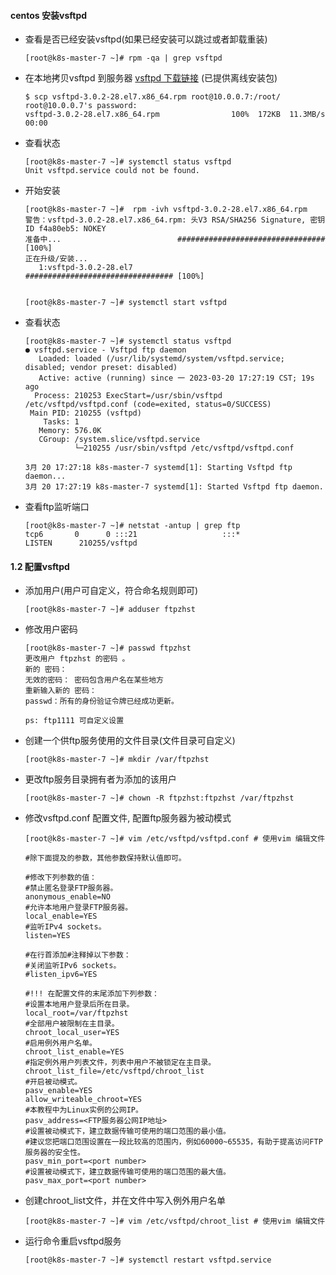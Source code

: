#### centos 安装vsftpd

 - 	查看是否已经安装vsftpd(如果已经安装可以跳过或者卸载重装)

     ```shell
     [root@k8s-master-7 ~]# rpm -qa | grep vsftpd
     ```
     
 - 在本地拷贝vsftpd 到服务器 [vsftpd 下载链接](http://rpmfind.net/linux/rpm2html/search.php?query=vsftpd(x86-64)) (已提供离线安装包)

    ```
    $ scp vsftpd-3.0.2-28.el7.x86_64.rpm root@10.0.0.7:/root/
    root@10.0.0.7's password:
    vsftpd-3.0.2-28.el7.x86_64.rpm                100%  172KB  11.3MB/s   00:00
    
    ```

 - 查看状态

    ```
    [root@k8s-master-7 ~]# systemctl status vsftpd
    Unit vsftpd.service could not be found.
    ```

 - 开始安装

    ```
    [root@k8s-master-7 ~]#  rpm -ivh vsftpd-3.0.2-28.el7.x86_64.rpm
    警告：vsftpd-3.0.2-28.el7.x86_64.rpm: 头V3 RSA/SHA256 Signature, 密钥 ID f4a80eb5: NOKEY
    准备中...                          ################################# [100%]
    正在升级/安装...
       1:vsftpd-3.0.2-28.el7              ################################# [100%]
    
    
    [root@k8s-master-7 ~]# systemctl start vsftpd
    ```

 - 查看状态

    ```
    [root@k8s-master-7 ~]# systemctl status vsftpd
    ● vsftpd.service - Vsftpd ftp daemon
       Loaded: loaded (/usr/lib/systemd/system/vsftpd.service; disabled; vendor preset: disabled)
       Active: active (running) since 一 2023-03-20 17:27:19 CST; 19s ago
      Process: 210253 ExecStart=/usr/sbin/vsftpd /etc/vsftpd/vsftpd.conf (code=exited, status=0/SUCCESS)
     Main PID: 210255 (vsftpd)
        Tasks: 1
       Memory: 576.0K
       CGroup: /system.slice/vsftpd.service
               └─210255 /usr/sbin/vsftpd /etc/vsftpd/vsftpd.conf
    
    3月 20 17:27:18 k8s-master-7 systemd[1]: Starting Vsftpd ftp daemon...
    3月 20 17:27:19 k8s-master-7 systemd[1]: Started Vsftpd ftp daemon.
    ```

 - 查看ftp监听端口

    ```
    [root@k8s-master-7 ~]# netstat -antup | grep ftp
    tcp6       0      0 :::21                   :::*                    LISTEN      210255/vsftpd 
    ```
#### 1.2 配置vsftpd

 - 添加用户(用户可自定义，符合命名规则即可)

   ```
   [root@k8s-master-7 ~]# adduser ftpzhst
   ```

 - 修改用户密码

   ```
   [root@k8s-master-7 ~]# passwd ftpzhst
   更改用户 ftpzhst 的密码 。
   新的 密码：
   无效的密码： 密码包含用户名在某些地方
   重新输入新的 密码：
   passwd：所有的身份验证令牌已经成功更新。
   
   ps: ftp1111 可自定义设置
   ```

 - 创建一个供ftp服务使用的文件目录(文件目录可自定义)

   ```
   [root@k8s-master-7 ~]# mkdir /var/ftpzhst
   ```

 - 更改ftp服务目录拥有者为添加的该用户

   ```
   [root@k8s-master-7 ~]# chown -R ftpzhst:ftpzhst /var/ftpzhst
   ```

 - 修改vsftpd.conf 配置文件, 配置ftp服务器为被动模式

   ```
   [root@k8s-master-7 ~]# vim /etc/vsftpd/vsftpd.conf # 使用vim 编辑文件
   ```

   

   ```
   #除下面提及的参数，其他参数保持默认值即可。
   
   #修改下列参数的值：
   #禁止匿名登录FTP服务器。
   anonymous_enable=NO
   #允许本地用户登录FTP服务器。
   local_enable=YES
   #监听IPv4 sockets。
   listen=YES
   
   #在行首添加#注释掉以下参数：
   #关闭监听IPv6 sockets。
   #listen_ipv6=YES
   
   #!!! 在配置文件的末尾添加下列参数：
   #设置本地用户登录后所在目录。
   local_root=/var/ftpzhst
   #全部用户被限制在主目录。
   chroot_local_user=YES
   #启用例外用户名单。
   chroot_list_enable=YES
   #指定例外用户列表文件，列表中用户不被锁定在主目录。
   chroot_list_file=/etc/vsftpd/chroot_list
   #开启被动模式。
   pasv_enable=YES
   allow_writeable_chroot=YES
   #本教程中为Linux实例的公网IP。
   pasv_address=<FTP服务器公网IP地址>
   #设置被动模式下，建立数据传输可使用的端口范围的最小值。
   #建议您把端口范围设置在一段比较高的范围内，例如60000~65535，有助于提高访问FTP服务器的安全性。
   pasv_min_port=<port number>
   #设置被动模式下，建立数据传输可使用的端口范围的最大值。
   pasv_max_port=<port number>
   ```

 - 创建chroot_list文件，并在文件中写入例外用户名单

   ```
   [root@k8s-master-7 ~]# vim /etc/vsftpd/chroot_list # 使用vim 编辑文件
   ```

 - 运行命令重启vsftpd服务

   ```
   [root@k8s-master-7 ~]# systemctl restart vsftpd.service
   ```

   

